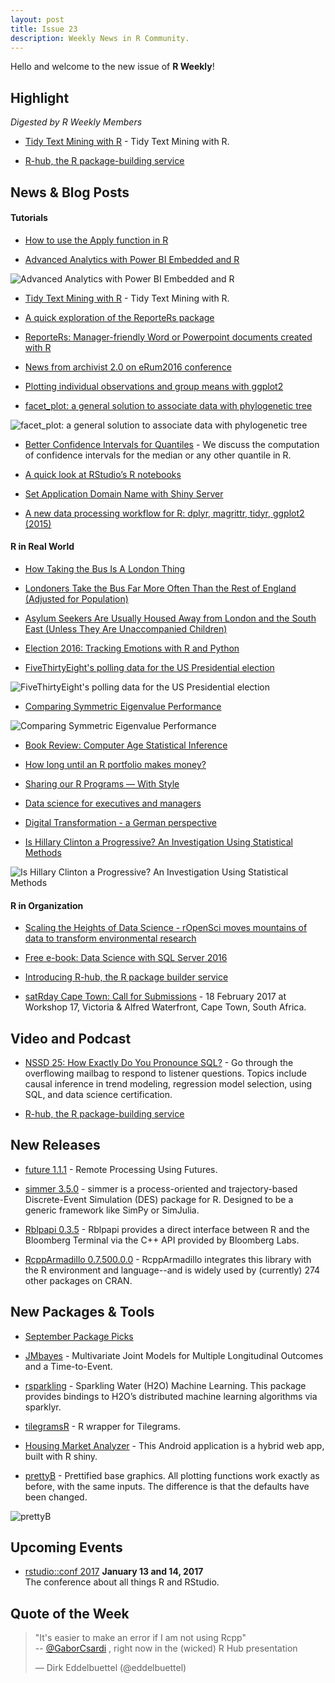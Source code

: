 ```yaml
---
layout: post
title: Issue 23
description: Weekly News in R Community.
---
```


Hello and welcome to the new issue of **R Weekly**!

## Highlight

*Digested by R Weekly Members*

+ [Tidy Text Mining with R](http://juliasilge.com/blog/Tidy-Text-Mining/) - Tidy Text Mining with R.

+ [R-hub, the R package-building service](https://www.r-consortium.org/events/2016/10/11/r-hub-public-beta)

## News & Blog Posts

#### Tutorials

+ [How to use the Apply function in R](http://crained.com/796/how-to-use-the-apply-function-in-r/)

+ [Advanced Analytics with Power BI Embedded and R](https://powerbi.microsoft.com/en-us/blog/r-in-pbie/)

![Advanced Analytics with Power BI Embedded and R](https://powerbicdn.azureedge.net/mediahandler/blog/media/PowerBI/blog/6d4730a1-4b6f-4686-b3ba-fbb368261d91.png)

+ [Tidy Text Mining with R](http://juliasilge.com/blog/Tidy-Text-Mining/) - Tidy Text Mining with R.

+ [A quick exploration of the ReporteRs package](https://statbandit.wordpress.com/2016/10/28/a-quick-exploration-of-reporters/)

+ [ReporteRs: Manager-friendly Word or Powerpoint documents created with R](http://blog.revolutionanalytics.com/2016/10/reporters.html)

+ [News from archivist 2.0 on eRum2016 conference](http://r-addict.com/2016/10/26/archivist-on-eRum2016.html)

+ [Plotting individual observations and group means with ggplot2](https://drsimonj.svbtle.com/plotting-individual-observations-and-group-means-with-ggplot2)

+ [facet_plot: a general solution to associate data with phylogenetic tree](https://guangchuangyu.github.io/2016/10/facet_plot-a-general-solution-to-associate-data-with-phylogenetic-tree/)

![facet_plot: a general solution to associate data with phylogenetic tree](https://guangchuangyu.github.io/blog_images/Bioconductor/ggtree/facet_plot_boxplot2.png)

+ [Better Confidence Intervals for Quantiles](http://staff.math.su.se/hoehle/blog/2016/10/23/quantileCI.html) - We discuss the computation of confidence intervals for the median or any other quantile in R. 

+ [A quick look at RStudio’s R notebooks](http://www.win-vector.com/blog/2016/10/a-quick-look-at-rstudios-r-notebooks/)

+ [Set Application Domain Name with Shiny Server](https://www.r-statistics.com/2016/10/set-application-domain-name-with-shiny-server/)

+ [A new data processing workflow for R: dplyr, magrittr, tidyr, ggplot2 (2015)](http://zevross.com/blog/2015/01/13/a-new-data-processing-workflow-for-r-dplyr-magrittr-tidyr-ggplot2/)

#### R in Real World

+ [How Taking the Bus Is A London Thing](http://rforjournalists.com/2016/10/23/how-taking-the-bus-is-a-london-thing/)

+ [Londoners Take the Bus Far More Often Than the Rest of England (Adjusted for Population)](http://rforjournalists.com/2016/10/24/londoners-take-bus-more-often-adjusted/)

+ [Asylum Seekers Are Usually Housed Away from London and the South East (Unless They Are Unaccompanied Children)](http://rforjournalists.com/2016/10/27/asylum-housing-london-south-east-children/)

+ [Election 2016: Tracking Emotions with R and Python](http://blog.revolutionanalytics.com/2016/10/debate-emotions.html)

+ [FiveThirtyEight's polling data for the US Presidential election](https://ellisp.github.io/blog/2016/10/29/538-pollsters)

![FiveThirtyEight's polling data for the US Presidential election](https://ellisp.github.io/img/0062-pollsters-cloud.svg)

+ [Comparing Symmetric Eigenvalue Performance](https://wrathematics.github.io/2016/10/28/comparing-symmetric-eigenvalue-performance/)

![Comparing Symmetric Eigenvalue Performance](https://wrathematics.github.io/assets/2016-eigen/eig_bench2.png)

+ [Book Review: Computer Age Statistical Inference](https://www.rstudio.com/rviews/2016/10/28/book-review-computer-age-statistical-inference/)

+ [How long until an R portfolio makes money?](http://www.arilamstein.com/blog/2016/10/26/long-r-portfolio-makes-money/)

+ [Sharing our R Programs — With Style](http://blog.revolutionanalytics.com/2016/10/sharing-r-code-with-style.html)

+ [Data science for executives and managers](http://www.win-vector.com/blog/2016/10/data-science-for-executives-and-managers/)

+ [Digital Transformation - a German perspective](https://flovv.github.io/Digital_Transformation/)

+ [Is Hillary Clinton a Progressive? An Investigation Using Statistical Methods ](https://ntguardian.wordpress.com/2016/10/25/hillary-clinton-progressive-statistics/)

![Is Hillary Clinton a Progressive? An Investigation Using Statistical Methods ](https://ntguardian.files.wordpress.com/2016/10/awsbks7ncfgfaaaaaelftksuqmcc.png)

#### R in Organization

+ [Scaling the Heights of Data Science - rOpenSci moves mountains of data to transform environmental research](https://nature.berkeley.edu/breakthroughs/opensci-data)

+ [Free e-book: Data Science with SQL Server 2016](http://blog.revolutionanalytics.com/2016/10/data-science-with-sql-server-2016.html)

+ [Introducing R-hub, the R package builder service](http://blog.revolutionanalytics.com/2016/10/r-hub-public-beta.html)

+ [satRday Cape Town: Call for Submissions](http://www.exegetic.biz/blog/2016/10/satrday-cape-town-call-submissions/) - 18 February 2017 at Workshop 17, Victoria & Alfred Waterfront, Cape Town, South Africa.


## Video and Podcast

+ [NSSD 25: How Exactly Do You Pronounce SQL?](https://soundcloud.com/nssd-podcast/episode-25-how-exactly-do-you-pronounce-sql) - Go through the overflowing mailbag to respond to listener questions. Topics include causal inference in trend modeling, regression model selection, using SQL, and data science certification.

+ [R-hub, the R package-building service](https://www.r-consortium.org/events/2016/10/11/r-hub-public-beta)

## New Releases

+ [future 1.1.1](http://www.jottr.org/2016/10/remote-processing-using-futures.html) - Remote Processing Using Futures.

+ [simmer 3.5.0](http://fishyoperations.com/2016/10/27/simmer-v350-released-on-cran.html) - simmer is a process-oriented and trajectory-based Discrete-Event Simulation (DES) package for R. Designed to be a generic framework like SimPy or SimJulia.

+ [Rblpapi 0.3.5](http://dirk.eddelbuettel.com/blog/2016/10/25/#rblpapi_0.3.5) - Rblpapi provides a direct interface between R and the Bloomberg Terminal via the C++ API provided by Bloomberg Labs.

+ [RcppArmadillo 0.7.500.0.0](http://dirk.eddelbuettel.com/blog/2016/10/22/#rcpparmadillo_0.7.500.0.0) - RcppArmadillo integrates this library with the R environment and language--and is widely used by (currently) 274 other packages on CRAN.

## New Packages & Tools

+ [September Package Picks](https://www.rstudio.com/rviews/2016/10/26/september-package-picks/)

+ [JMbayes](https://iprogn.blogspot.sg/2016/10/multivariate-joint-models-for-multiple.html) - Multivariate Joint Models for Multiple Longitudinal Outcomes and a Time-to-Event.

+ [rsparkling](http://spark.rstudio.com/h2o.html) - Sparkling Water (H2O) Machine Learning. This package provides bindings to H2O’s distributed machine learning algorithms via sparklyr.

+ [tilegramsR](https://github.com/bhaskarvk/tilegramsR) - R wrapper for Tilegrams.

+ [Housing Market Analyzer](https://play.google.com/store/apps/details?id=com.ericrayanderson.housingindexprices&hl=en) - This Android application is a hybrid web app, built with R shiny.

+ [prettyB](https://github.com/jumpingrivers/prettyB) - Prettified base graphics. All plotting functions work exactly as before, with the same inputs. The difference is that the defaults have been changed.

![prettyB](https://cdn.rawgit.com/jumpingrivers/prettyB/master/graphics/README-unnamed-chunk-4-1.png)

## Upcoming Events

+ [rstudio::conf 2017](https://www.rstudio.com/conference/)  **January 13 and 14, 2017** <br>
The conference about all things R and RStudio.<br /> 


## Quote of the Week

<blockquote class="twitter-tweet" data-lang="en"><p lang="en" dir="ltr">&quot;It&#39;s easier to make an error if I am not using Rcpp&quot;<br>-- <a href="https://twitter.com/GaborCsardi">@GaborCsardi</a> , right now in the (wicked) R Hub presentation</p>&mdash; Dirk Eddelbuettel (@eddelbuettel) <a href="https://twitter.com/eddelbuettel/status/790953188287393792"></a></blockquote>
